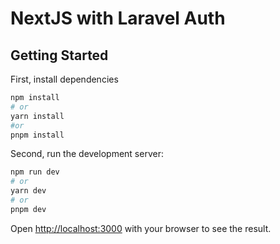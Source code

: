 # NextJS with Laravel Auth

## Getting Started

First, install dependencies

```bash
npm install
# or
yarn install
#or
pnpm install
```

Second, run the development server:

```bash
npm run dev
# or
yarn dev
# or
pnpm dev
```

Open [http://localhost:3000](http://localhost:3000) with your browser to see the result.
